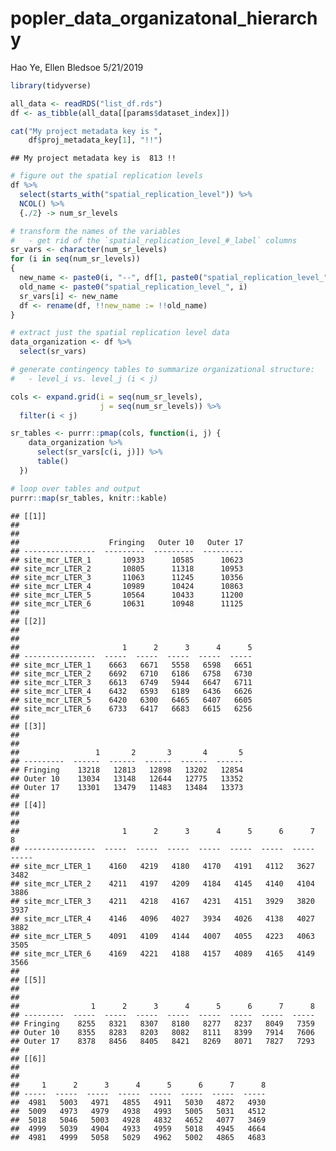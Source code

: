 popler\_data\_organizatonal\_hierarchy
================
Hao Ye, Ellen Bledsoe
5/21/2019

``` r
library(tidyverse)

all_data <- readRDS("list_df.rds")
df <- as_tibble(all_data[[params$dataset_index]])

cat("My project metadata key is ", 
    df$proj_metadata_key[1], "!!")
```

    ## My project metadata key is  813 !!

``` r
# figure out the spatial replication levels
df %>% 
  select(starts_with("spatial_replication_level")) %>%
  NCOL() %>%
  {./2} -> num_sr_levels
```

``` r
# transform the names of the variables
#   - get rid of the `spatial_replication_level_#_label` columns
sr_vars <- character(num_sr_levels)
for (i in seq(num_sr_levels))
{
  new_name <- paste0(i, "--", df[1, paste0("spatial_replication_level_", i, "_label")])
  old_name <- paste0("spatial_replication_level_", i)
  sr_vars[i] <- new_name
  df <- rename(df, !!new_name := !!old_name)
}
```

``` r
# extract just the spatial replication level data
data_organization <- df %>%
  select(sr_vars)
```

``` r
# generate contingency tables to summarize organizational structure:
#   - level_i vs. level_j (i < j)

cols <- expand.grid(i = seq(num_sr_levels), 
                    j = seq(num_sr_levels)) %>%
  filter(i < j)

sr_tables <- purrr::pmap(cols, function(i, j) {
    data_organization %>%
      select(sr_vars[c(i, j)]) %>%
      table()
  })
```

``` r
# loop over tables and output
purrr::map(sr_tables, knitr::kable)
```

    ## [[1]]
    ## 
    ## 
    ##                    Fringing   Outer 10   Outer 17
    ## ----------------  ---------  ---------  ---------
    ## site_mcr_LTER_1       10933      10585      10623
    ## site_mcr_LTER_2       10805      11318      10953
    ## site_mcr_LTER_3       11063      11245      10356
    ## site_mcr_LTER_4       10989      10424      10863
    ## site_mcr_LTER_5       10564      10433      11200
    ## site_mcr_LTER_6       10631      10948      11125
    ## 
    ## [[2]]
    ## 
    ## 
    ##                       1      2      3      4      5
    ## ----------------  -----  -----  -----  -----  -----
    ## site_mcr_LTER_1    6663   6671   5558   6598   6651
    ## site_mcr_LTER_2    6692   6710   6186   6758   6730
    ## site_mcr_LTER_3    6613   6749   5944   6647   6711
    ## site_mcr_LTER_4    6432   6593   6189   6436   6626
    ## site_mcr_LTER_5    6420   6300   6465   6407   6605
    ## site_mcr_LTER_6    6733   6417   6683   6615   6256
    ## 
    ## [[3]]
    ## 
    ## 
    ##                 1       2       3       4       5
    ## ---------  ------  ------  ------  ------  ------
    ## Fringing    13218   12813   12898   13202   12854
    ## Outer 10    13034   13148   12644   12775   13352
    ## Outer 17    13301   13479   11483   13484   13373
    ## 
    ## [[4]]
    ## 
    ## 
    ##                       1      2      3      4      5      6      7      8
    ## ----------------  -----  -----  -----  -----  -----  -----  -----  -----
    ## site_mcr_LTER_1    4160   4219   4180   4170   4191   4112   3627   3482
    ## site_mcr_LTER_2    4211   4197   4209   4184   4145   4140   4104   3886
    ## site_mcr_LTER_3    4211   4218   4167   4231   4151   3929   3820   3937
    ## site_mcr_LTER_4    4146   4096   4027   3934   4026   4138   4027   3882
    ## site_mcr_LTER_5    4091   4109   4144   4007   4055   4223   4063   3505
    ## site_mcr_LTER_6    4169   4221   4188   4157   4089   4165   4149   3566
    ## 
    ## [[5]]
    ## 
    ## 
    ##                1      2      3      4      5      6      7      8
    ## ---------  -----  -----  -----  -----  -----  -----  -----  -----
    ## Fringing    8255   8321   8307   8180   8277   8237   8049   7359
    ## Outer 10    8355   8283   8203   8082   8111   8399   7914   7606
    ## Outer 17    8378   8456   8405   8421   8269   8071   7827   7293
    ## 
    ## [[6]]
    ## 
    ## 
    ##     1      2      3      4      5      6      7      8
    ## -----  -----  -----  -----  -----  -----  -----  -----
    ##  4981   5003   4971   4855   4911   5030   4872   4930
    ##  5009   4973   4979   4938   4993   5005   5031   4512
    ##  5018   5046   5003   4928   4832   4652   4077   3469
    ##  4999   5039   4904   4933   4959   5018   4945   4664
    ##  4981   4999   5058   5029   4962   5002   4865   4683
